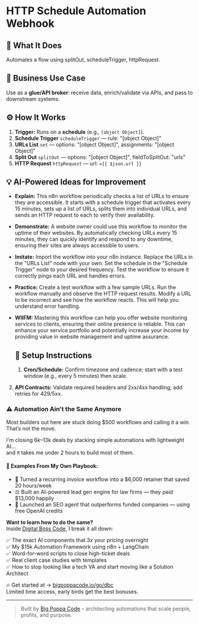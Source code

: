 # HTTP Schedule Automation Webhook
  ## 🚀 What It Does
  Automates a flow using splitOut, scheduleTrigger, httpRequest.
  
  ## 💼 Business Use Case
  Use as a **glue/API broker**: receive data, enrich/validate via APIs, and pass to downstream systems.
  
  ## ⚙️ How It Works
  1. **Trigger:** Runs on a **schedule** (e.g., `[object Object]`).
  2. **Schedule Trigger** `scheduleTrigger` — rule: "[object Object]"
3. **URLs List** `set` — options: "[object Object]", assignments: "[object Object]"
4. **Split Out** `splitOut` — options: "[object Object]", fieldToSplitOut: "urls"
5. **HTTP Request** `httpRequest` — url: `={{ $json.url }}`
  
  ## 💡 AI-Powered Ideas for Improvement
  - **Explain:** This n8n workflow periodically checks a list of URLs to ensure they are accessible. It starts with a schedule trigger that activates every 15 minutes, sets up a list of URLs, splits them into individual URLs, and sends an HTTP request to each to verify their availability.

- **Demonstrate:** A website owner could use this workflow to monitor the uptime of their websites. By automatically checking URLs every 15 minutes, they can quickly identify and respond to any downtime, ensuring their sites are always accessible to users.

- **Imitate:** Import the workflow into your n8n instance. Replace the URLs in the "URLs List" node with your own. Set the schedule in the "Schedule Trigger" node to your desired frequency. Test the workflow to ensure it correctly pings each URL and handles errors.

- **Practice:** Create a test workflow with a few sample URLs. Run the workflow manually and observe the HTTP request results. Modify a URL to be incorrect and see how the workflow reacts. This will help you understand error handling.

- **WIIFM:** Mastering this workflow can help you offer website monitoring services to clients, ensuring their online presence is reliable. This can enhance your service portfolio and potentially increase your income by providing value in website management and uptime assurance.
  
  ## 🔧 Setup Instructions
  1. **Cron/Schedule:** Confirm timezone and cadence; start with a test window (e.g., every 5 minutes) then scale.
2. **API Contracts:** Validate required headers and 2xx/4xx handling; add retries for 429/5xx.
  
### ⚠️ Automation Ain’t the Same Anymore

Most builders out here are stuck doing $500 workflows and calling it a win.  
That’s not the move.  

I'm closing $6k–$13k deals by stacking simple automations with lightweight AI...  
and it takes me under 2 hours to build most of them.

#### 🧠 Examples From My Own Playbook:
- 🔁 Turned a recurring invoice workflow into a $6,000 retainer that saved 20 hours/week  
- ⚖️ Built an AI-powered lead gen engine for law firms — they paid $13,000 happily  
- 🚀 Launched an SEO agent that outperforms funded companies — using free OpenAI credits  

**Want to learn how to do the same?**  
Inside [Digital Boss Code](https://bigpoppacode.io/go/dbc), I break it all down:

✅ The exact AI components that 3x your pricing overnight  
✅ My $15k Automation Framework using n8n + LangChain  
✅ Word-for-word scripts to close high-ticket deals  
✅ Real client case studies with templates  
✅ How to stop looking like a tech VA and start moving like a Solution Architect  

🔥 Get started at → [bigpoppacode.io/go/dbc](https://bigpoppacode.io/go/dbc)  
Limited time access, early birds get the best bonuses.

---
> Built by [Big Poppa Code](https://bigpoppacode.io) – architecting automations that scale people, profits, and purpose.
  